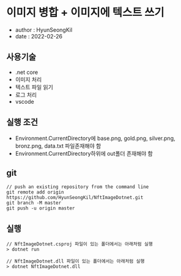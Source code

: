 # 이미지 병합 + 이미지에 텍스트 쓰기

- author : HyunSeongKil
- date : 2022-02-26

## 사용기술

- .net core
- 이미지 처리
- 텍스트 파일 읽기
- 로그 처리
- vscode

## 실행 조건

- Environment.CurrentDirectory에 base.png, gold.png, silver.png, bronz.png, data.txt 파일존재해야 함
- Environment.CurrentDirectory하위에 out폴더 존재해야 함

## git

```
// push an existing repository from the command line
git remote add origin https://github.com/HyunSeongKil/NftImageDotnet.git
git branch -M master
git push -u origin master
```

## 실행

```
// NftImageDotnet.csproj 파일이 있는 폴더에서는 아래처럼 실행
> dotnet run

// NftImageDotnet.dll 파일이 있는 폴더에서는 아래처럼 실행
> dotnet NftImageDotnet.dll
```
